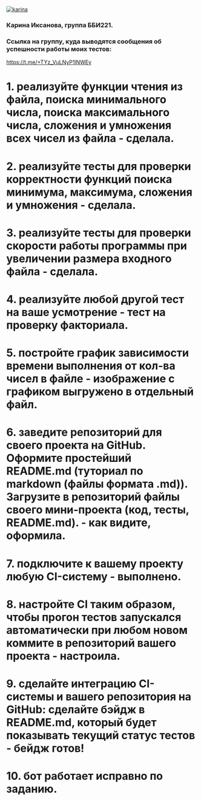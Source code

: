 [![karina](https://github.com/Karina115795/tp-hse-2022-hw2/actions/workflows/main.yml/badge.svg)](https://github.com/Karina115795/tp-hse-2022-hw2/actions/workflows/main.yml)
### Карина Иксанова, группа ББИ221.
### Ссылка на группу, куда выводятся сообщения об успешности работы моих тестов:
https://t.me/+TYz_VuLNyP1lNWEy
# 1. реализуйте функции чтения из файла, поиска минимального числа, поиска максимального числа, сложения и умножения всех чисел из файла - сделала.
# 2. реализуйте тесты для проверки корректности функций поиска минимума, максимума, сложения и умножения - сделала.
# 3. реализуйте тесты для проверки скорости работы программы при увеличении размера входного файла - сделала.
# 4. реализуйте любой другой тест на ваше усмотрение - тест на проверку факториала.
# 5. постройте график зависимости времени выполнения от кол-ва чисел в файле - изображение с графиком выгружено в отдельный файл.
# 6. заведите репозиторий для своего проекта на GitHub. Оформите простейший README.md (туториал по markdown (файлы формата .md)). Загрузите в репозиторий файлы своего мини-проекта (код, тесты, README.md). - как видите, оформила.
# 7. подключите к вашему проекту любую CI-систему - выполнено.
# 8. настройте CI таким образом, чтобы прогон тестов запускался автоматически при любом новом коммите в репозиторий вашего проекта - настроила.
# 9. сделайте интеграцию CI-системы и вашего репозитория на GitHub: сделайте бэйдж в README.md, который будет показывать текущий статус тестов - бейдж готов!
# 10. бот работает исправно по заданию.



